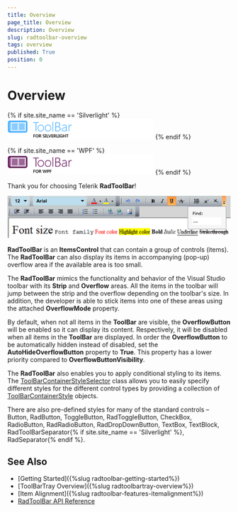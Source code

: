 ```yaml
---
title: Overview
page_title: Overview
description: Overview
slug: radtoolbar-overview
tags: overview
published: True
position: 0
---
```


# Overview

{% if site.site_name == 'Silverlight' %}
![RadToolBar Silevrlight Icon](images/toolbar_sl_icon.png)
{% endif %}

{% if site.site_name == 'WPF' %}
![RadToolBar WPF Icon](images/toolbar_wpf_icon.png)
{% endif %}

Thank you for choosing Telerik __RadToolBar__!

![RadToolBar](images/RadToolBar.png)

__RadToolBar__ is an __ItemsControl__ that can contain a group of controls (items). The __RadToolBar__ can also display its items in accompanying (pop-up) overflow area if the available area is too small.

The __RadToolBar__ mimics the functionality and behavior of the Visual Studio toolbar with its __Strip__ and __Overflow__ areas. All the items in the toolbar will jump between the strip and the overflow depending on the toolbar's size. In addition, the developer is able to stick items into one of these areas using the attached __OverflowMode__ property.

By default, when not all items in the __ToolBar__ are visible, the __OverflowButton__ will be enabled so it can display its content. Respectively, it will be disabled when all items in the __ToolBar__ are displayed. In order the __OverflowButton__ to be automatically hidden instead of disabled, set the __AutoHideOverflowButton__ property to __True__. This property has a lower priority compared to  __OverflowButtonVisibility__.

The __RadToolBar__ also enables you to apply conditional styling to its items. The [ToolBarContainerStyleSelector](https://docs.telerik.com/devtools/wpf/api/telerik.windows.controls.toolbarcontainerstyleselector) class allows you to easily specify different styles for the different control types by providing a collection of [ToolBarContainerStyle](https://docs.telerik.com/devtools/wpf/api/telerik.windows.controls.toolbarcontainerstyle) objects.

There are also pre-defined styles for many of the standard controls – Button, RadButton, ToggleButton, RadToggleButton, CheckBox, RadioButton, RadRadioButton, RadDropDownButton, TextBox, TextBlock, RadToolBarSeparator{% if site.site_name == 'Silverlight' %}, RadSeparator{% endif %}.

## See Also  
 * [Getting Started]({%slug radtoolbar-getting-started%})
 * [ToolBarTray Overview]({%slug radtoolbartray-overview%})
 * [Item Alignment]({%slug radtoolbar-features-itemalignment%})
 * [RadToolBar API Reference](https://docs.telerik.com/devtools/wpf/api/telerik.windows.controls.radtoolbar)
